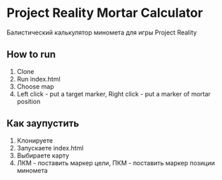 # Project Reality Mortar Calculator
Балистический калькулятор миномета для игры Project Reality
## How to run
1. Clone
2. Run index.html
3. Choose map
4. Left click - put a target marker, Right click - put a marker of mortar position

## Как заупустить
1. Клонируете
2. Запускаете index.html
3. Выбираете карту
4. ЛКМ - поставить маркер цели, ПКМ - поставить маркер позиции миномета
